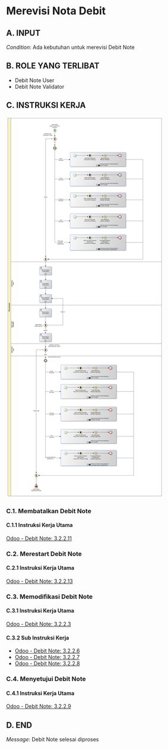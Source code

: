 # Merevisi Nota Debit

## <a name="input">A. INPUT</a>

*Condition*: Ada kebutuhan untuk merevisi Debit Note

## <a name="role">B. ROLE YANG TERLIBAT</a>

* Debit Note User
* Debit Note Validator

## <a name="instruksi">C. INSTRUKSI KERJA</a>

![](../img/prosedur-kerja/merevisi-debit-note.png)

### C.1. Membatalkan Debit Note

#### C.1.1 Instruksi Kerja Utama

[Odoo - Debit Note: 3.2.2.11](../transaksi/debit-note/batal.md)

### C.2. Merestart Debit Note

#### C.2.1 Instruksi Kerja Utama

[Odoo - Debit Note: 3.2.2.13](../transaksi/debit-note/restart.md)

### C.3. Memodifikasi Debit Note

#### C.3.1 Instruksi Kerja Utama

[Odoo - Debit Note: 3.2.2.3](../transaksi/debit-note/modifikasi.md)

#### C.3.2 Sub Instruksi Kerja

* [Odoo - Debit Note: 3.2.2.6](../transaksi/debit-note/membuat-manual-invoice-line.md)
* [Odoo - Debit Note: 3.2.2.7](../transaksi/debit-note/memodifikasi-invoice-line.md)
* [Odoo - Debit Note: 3.2.2.8](../transaksi/debit-note/menghapus-invoice-line.md)

### C.4. Menyetujui Debit Note

#### C.4.1 Instruksi Kerja Utama

[Odoo - Debit Note: 3.2.2.9](../transaksi/debit-note/approve.md)

## <a name="input">D. END</a>

*Message*: Debit Note selesai diproses
